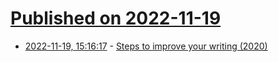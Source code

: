 # [Published on 2022-11-19](index.md)

* [2022-11-19, 15:16:17](https://news.ycombinator.com/item?id=33670844) - [Steps to improve your writing (2020)](https://adamfaliq.wordpress.com/2020/10/28/write-well/)
